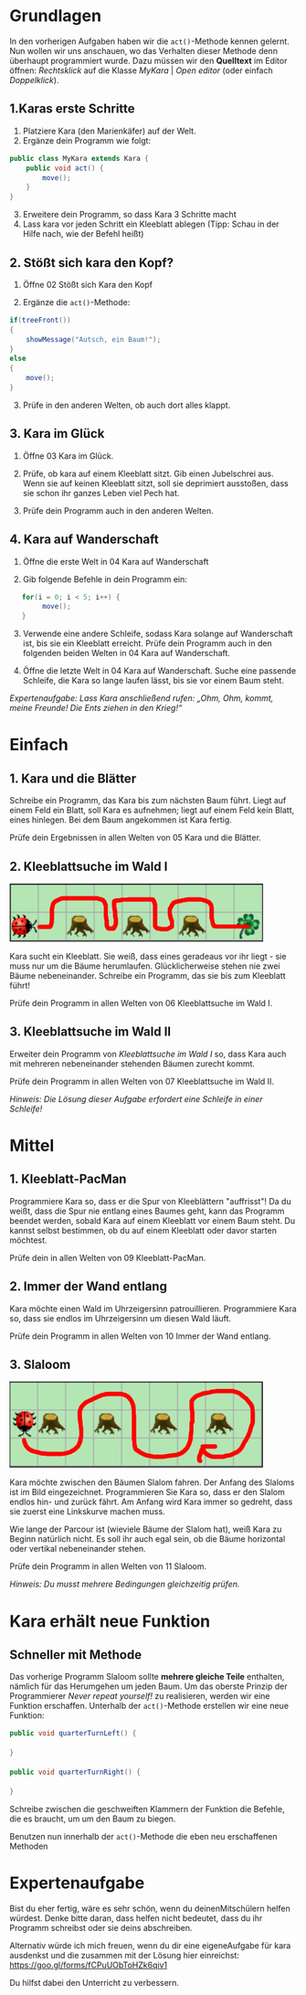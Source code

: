 # Grundlagen

In den vorherigen Aufgaben haben wir die `act()`-Methode kennen gelernt. Nun wollen wir uns anschauen, wo das Verhalten dieser Methode denn überhaupt programmiert wurde. Dazu müssen wir den **Quelltext** im Editor öffnen: *Rechtsklick* auf die Klasse *MyKara* | *Open editor* (oder einfach *Doppelklick*).

## 1.Karas erste Schritte

1. Platziere Kara (den Marienkäfer) auf der Welt.
2. Ergänze dein Programm wie folgt:
```java
public class MyKara extends Kara {	
	public void act() {
		move();
	}
}
```
3. Erweitere dein Programm, so dass Kara 3 Schritte macht
4. Lass kara vor jeden Schritt ein Kleeblatt ablegen (Tipp: Schau in der Hilfe nach, wie der Befehl heißt)


 

## 2. Stößt sich kara den Kopf?

1. Öffne 02 Stößt sich Kara den Kopf

2. Ergänze die `act()`-Methode:


```java
if(treeFront()) 
{
	showMessage("Autsch, ein Baum!");
} 
else 
{
	move();
}
```

3. Prüfe in den anderen Welten, ob auch dort alles klappt.


 

## 3. Kara im Glück

1. Öffne 03 Kara im Glück.

2. Prüfe, ob kara auf einem Kleeblatt sitzt. Gib einen Jubelschrei aus. Wenn sie auf keinen Kleeblatt sitzt, soll sie deprimiert ausstoßen, dass sie schon ihr ganzes Leben viel Pech hat.

3. Prüfe dein Programm auch in den anderen Welten.


 

## 4. Kara auf Wanderschaft

1. Öffne die erste Welt in 04 Kara auf Wanderschaft 

2. Gib folgende Befehle in dein Programm ein:

```java
   for(i = 0; i < 5; i++) {
        move();
   }
```

3. Verwende eine andere Schleife, sodass Kara solange auf Wanderschaft ist, bis sie ein Kleeblatt erreicht. Prüfe dein Programm auch in den folgenden beiden Welten in 04 Kara auf Wanderschaft.

4. Öffne die letzte Welt in 04 Kara auf Wanderschaft. Suche eine passende Schleife, die Kara so lange laufen lässt, bis sie vor einem Baum steht.

*Expertenaufgabe: Lass Kara anschließend rufen: „Ohm, Ohm, kommt, meine Freunde! Die Ents ziehen in den Krieg!“*

 

# Einfach

## 1. Kara und die Blätter

Schreibe ein Programm, das Kara bis zum nächsten Baum führt. Liegt auf einem Feld ein Blatt, soll Kara es aufnehmen; liegt auf einem Feld kein Blatt, eines hinlegen. Bei dem Baum angekommen ist Kara fertig. 

Prüfe dein Ergebnissen in allen Welten von 05 Kara und die Blätter.



## 2. Kleeblattsuche im Wald I

![ohne-variabeln-06](img/ohne-variabeln-06.png)

Kara sucht ein Kleeblatt. Sie weiß, dass eines geradeaus vor ihr liegt - sie muss nur um die Bäume herumlaufen. Glücklicherweise stehen nie zwei Bäume nebeneinander. Schreibe ein Programm, das sie bis zum Kleeblatt führt!

Prüfe dein Programm in allen Welten von 06 Kleeblattsuche im Wald I.



## 3. Kleeblattsuche im Wald II

Erweiter dein Programm von *Kleeblattsuche im Wald I* so, dass Kara auch mit mehreren nebeneinander stehenden Bäumen zurecht kommt. 

Prüfe dein Programm in allen Welten von 07 Kleeblattsuche im Wald II.

*Hinweis: Die Lösung dieser Aufgabe erfordert eine Schleife in einer Schleife!* 




# Mittel

## 1. Kleeblatt-PacMan
Programmiere Kara so, dass er die Spur von Kleeblättern "auffrisst"! Da du weißt, dass die Spur nie entlang eines Baumes geht, kann das Programm beendet werden, sobald Kara auf einem Kleeblatt vor einem Baum steht. Du kannst selbst bestimmen, ob du auf einem Kleeblatt oder davor starten möchtest.

Prüfe dein in allen Welten von 09 Kleeblatt-PacMan.

## 2. Immer der Wand entlang
Kara möchte einen Wald im Uhrzeigersinn patrouillieren. Programmiere Kara so, dass sie endlos im Uhrzeigersinn um diesen Wald läuft.

Prüfe dein Programm in allen Welten von 10 Immer der Wand entlang.

## 3. Slaloom
![ohne-variabeln-11](img/ohne-variabeln-11.png)

Kara möchte zwischen den Bäumen Slalom fahren. Der Anfang des Slaloms ist im Bild eingezeichnet. Programmieren Sie Kara so, dass er den Slalom endlos hin- und zurück fährt. Am Anfang wird Kara immer so gedreht, dass sie zuerst eine Linkskurve machen muss.

Wie lange der Parcour ist (wieviele Bäume der Slalom hat), weiß Kara zu Beginn natürlich nicht. Es soll ihr auch egal sein, ob die Bäume horizontal oder vertikal nebeneinander stehen.

Prüfe dein Programm in allen Welten von 11 Slaloom.

*Hinweis: Du musst mehrere Bedingungen gleichzeitig prüfen.*

 

# Kara erhält neue Funktion

## Schneller mit Methode

Das vorherige Programm Slaloom sollte **mehrere gleiche Teile** enthalten, nämlich für das Herumgehen um jeden Baum. Um das oberste Prinzip der Programmierer *Never repeat yourself!* zu realisieren, werden wir eine Funktion erschaffen. Unterhalb der `act()`-Methode erstellen wir eine neue Funktion:

```java
public void quarterTurnLeft() {

}

public void quarterTurnRight() {

}
```

Schreibe zwischen die geschweiften Klammern der Funktion die Befehle, die es braucht, um um den Baum zu biegen.

Benutzen nun innerhalb der `act()`-Methode die eben neu erschaffenen Methoden 



# Expertenaufgabe

Bist du eher fertig, wäre es sehr schön, wenn du deinenMitschülern helfen würdest. Denke bitte daran, dass helfen nicht bedeutet, dass du ihr Programm schreibst oder sie deins abschreiben.

Alternativ würde ich mich freuen, wenn du dir eine eigeneAufgabe für kara ausdenkst und die zusammen mit der Lösung hier einreichst: <https://goo.gl/forms/fCPuUObToHZk6qiv1>

Du hilfst dabei den Unterricht zu verbessern.